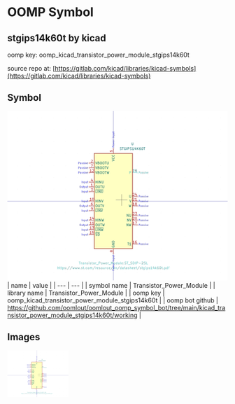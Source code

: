 # OOMP Symbol  
## stgips14k60t  by kicad  
  
oomp key: oomp_kicad_transistor_power_module_stgips14k60t  
  
source repo at: [https://gitlab.com/kicad/libraries/kicad-symbols](https://gitlab.com/kicad/libraries/kicad-symbols)  
## Symbol  
  
[![working.png](working_600.png)](working.png)  
| name | value | 
| --- | --- | 
| symbol name | Transistor_Power_Module | 
| library name | Transistor_Power_Module | 
| oomp key | oomp_kicad_transistor_power_module_stgips14k60t | 
| oomp bot github | https://github.com/oomlout/oomlout_oomp_symbol_bot/tree/main/kicad_transistor_power_module_stgips14k60t/working | 
## Images  
  
[![working.png](working_140.png)](working.png)  
